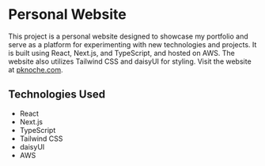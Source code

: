 # Personal Website

This project is a personal website designed to showcase my portfolio and serve as a platform for experimenting with new technologies and projects. It is built using React, Next.js, and TypeScript, and hosted on AWS. The website also utilizes Tailwind CSS and daisyUI for styling. Visit the website at [pknoche.com](https://www.pknoche.com).

## Technologies Used
- React
- Next.js
- TypeScript
- Tailwind CSS
- daisyUI
- AWS
